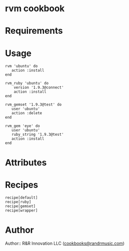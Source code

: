 # rvm cookbook

# Requirements


# Usage


    rvm 'ubuntu' do
       action :install
    end

    rvm_ruby 'ubuntu' do
        version '1.9.3@connect'
        action :install
    end

    rvm_gemset '1.9.3@test' do
       user 'ubuntu'
       action :delete
    end

    rvm_gem 'eye' do
       user 'ubuntu'
       ruby_string '1.9.3@test'
       action :install
    end

# Attributes


# Recipes

    recipe[default]
    recipe[ruby]
    recipe[gemset]
    recipe[wrapper]

# Author

Author:: R&R Innovation LLC (<cookbooks@randrmusic.com>)
